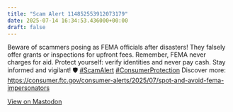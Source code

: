 ```yaml
---
title: "Scam Alert 114852553912073179"
date: 2025-07-14 16:34:53.436000+00:00
draft: false
---
```


<p>Beware of scammers posing as FEMA officials after disasters! They falsely offer grants or inspections for upfront fees. Remember, FEMA never charges for aid. Protect yourself: verify identities and never pay cash. Stay informed and vigilant! 🛡️ <a href="https://mastodon.social/tags/ScamAlert" class="mention hashtag" rel="tag">#<span>ScamAlert</span></a> <a href="https://mastodon.social/tags/ConsumerProtection" class="mention hashtag" rel="tag">#<span>ConsumerProtection</span></a> Discover more: <a href="https://consumer.ftc.gov/consumer-alerts/2025/07/spot-and-avoid-fema-impersonators" target="_blank" rel="nofollow noopener" translate="no"><span class="invisible">https://</span><span class="ellipsis">consumer.ftc.gov/consumer-aler</span><span class="invisible">ts/2025/07/spot-and-avoid-fema-impersonators</span></a></p>

[View on Mastodon](https://mastodon.social/@scamurai_bot/114852553912073179)

